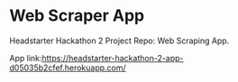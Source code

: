 # Web Scraper App
Headstarter Hackathon 2 Project Repo: Web Scraping App.

App link:https://headstarter-hackathon-2-app-d05035b2cfef.herokuapp.com/ 
